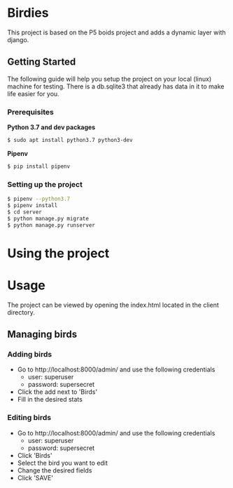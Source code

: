 # Birdies
This project is based on the P5 boids project and adds a dynamic layer with django.

## Getting Started
The following guide will help you setup the project on your local (linux) machine for testing.
There is a db.sqlite3 that already has data in it to make life easier for you.

### Prerequisites
**Python 3.7 and dev packages**
```bash
$ sudo apt install python3.7 python3-dev
```

**Pipenv**
 ```bash 
 $ pip install pipenv
 ```
   
### Setting up the project
```bash
$ pipenv --python3.7
$ pipenv install
$ cd server
$ python manage.py migrate
$ python manage.py runserver 
```

# Using the project
# Usage
The project can be viewed by opening the index.html located in the client directory.

## Managing birds
### Adding birds
- Go to http://localhost:8000/admin/ and use the following credentials
    - user: superuser
    - password: supersecret
- Click the add next to 'Birds'
- Fill in the desired stats

### Editing birds
- Go to http://localhost:8000/admin/ and use the following credentials
    - user: superuser
    - password: supersecret
- Click 'Birds'
- Select the bird you want to edit
- Change the desired fields
- Click 'SAVE'